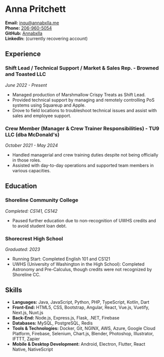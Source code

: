 # Anna Pritchett

**Email:** [inqu@annabxlla.me](mailto:inqu@annabxlla.me)  
**Phone:** [206-960-5054](tel:+12069605054)  
**GitHub:** [Annabxlla](https://github.com/Annabxlla)  
**LinkedIn:** (currently recovering account)  

## Experience

### Shift Lead / Technical Support / Market & Sales Rep. - Browned and Toasted LLC  

*June 2022 - Present*

- Managed production of Marshmallow Crispy Treats as Shift Lead.
- Provided technical support by managing and remotely controlling PoS systems using Squareup and Apple.
- Drove to field locations to troubleshoot technical issues and assist with sales and employee support.

### Crew Member (Manager & Crew Trainer Responsibilities) - TU9 LLC (dba McDonald's)  

*October 2021 - May 2024*

- Handled managerial and crew training duties despite not being officially in those roles.
- Assisted with day-to-day operations and supported team members in various capacities.

## Education

### Shoreline Community College  

*Completed: CS141, CS142*  

- Paused further education due to non-recognition of UWHS credits and to avoid student loan debt.

### Shorecrest High School  

*Graduated: 2023*  

- Running Start: Completed English 101 and CS121
- UWHS (University of Washington in the High School): Completed Astronomy and Pre-Calculus, though credits were not recognized by Shoreline CC.

## Skills

- **Languages:** Java, JavaScript, Python, PHP, TypeScript, Kotlin, Dart
- **Front-End:** HTML5, CSS, Bootstrap, Angular, React, Vue.js, Vuetify, Next.js, Nuxt.js
- **Back-End:** Node.js, Express.js, Flask, .NET, Firebase
- **Databases:** MySQL, PostgreSQL, Redis
- **Tools & Technologies:** Docker, Git, NGINX, AWS, Azure, Google Cloud Platform, Firebase, Selenium, Chart.js, Blender, Photoshop, Illustrator, IFTTT, Zapier
- **Mobile & Desktop Development:** Android, Electron, Flutter, React Native, NativeScript
